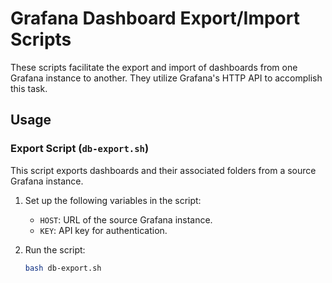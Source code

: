 # Grafana Dashboard Export/Import Scripts

These scripts facilitate the export and import of dashboards from one Grafana instance to another. They utilize Grafana's HTTP API to accomplish this task.

## Usage

### Export Script (`db-export.sh`)

This script exports dashboards and their associated folders from a source Grafana instance.

1. Set up the following variables in the script:
   - `HOST`: URL of the source Grafana instance.
   - `KEY`: API key for authentication.

2. Run the script:
   ```bash
   bash db-export.sh
